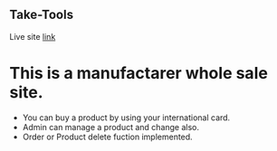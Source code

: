 ## Take-Tools
Live site [link](https://took-tools.web.app/)
# This is a manufactarer whole sale site.
* You can buy a product by using your international card.
* Admin can manage a product and change also.
* Order or Product delete fuction implemented.
